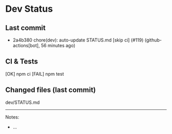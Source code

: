 # Dev Status

## Last commit
- 2a4b380 chore(dev): auto-update STATUS.md [skip ci] (#119) (github-actions[bot], 56 minutes ago)
## CI & Tests
[OK] npm ci
[FAIL] npm test

## Changed files (last commit)
dev/STATUS.md

---
Notes:
- ...
